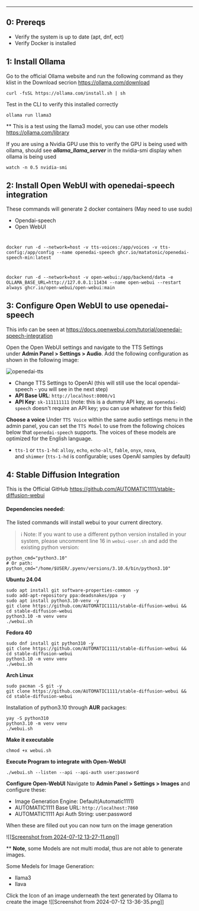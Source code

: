 
---
## 0: Prereqs

- Verify the system is up to date (apt, dnf, ect)
- Verify Docker is installed

## 1: Install Ollama

Go to the official Ollama website and run the following command as they klist in the Download secrion https://ollama.com/download

	curl -fsSL https://ollama.com/install.sh | sh


Test in the CLI to verify this installed correctly

	ollama run llama3 
** This is a test using the llama3 model, you can use other models https://ollama.com/library

If you are using a Nvidia GPU use this to verify the GPU is being used with ollama, should see ***ollama_llama_server*** in the nvidia-smi display when ollama is being used

	watch -n 0.5 nvidia-smi

## 2: Install Open WebUI with openedai-speech integration

These commands will generate 2 docker containers (May need to use sudo)
- Opendai-speech
- Open WebUI

#
	docker run -d --network=host -v tts-voices:/app/voices -v tts-config:/app/config --name openedai-speech ghcr.io/matatonic/openedai-speech-min:latest
#
	docker run -d --network=host -v open-webui:/app/backend/data -e OLLAMA_BASE_URL=http://127.0.0.1:11434 --name open-webui --restart always ghcr.io/open-webui/open-webui:main


## 3: Configure Open WebUI to use openedai-speech 

This info can be seen at https://docs.openwebui.com/tutorial/openedai-speech-integration

Open the Open WebUI settings and navigate to the TTS Settings under **Admin Panel > Settings > Audio**. Add the following configuration as shown in the following image:

![openedai-tts](https://github.com/silentoplayz/docs/assets/50341825/ea08494f-2ebf-41a2-bb0f-9b48dd3ace79)

- Change TTS Settings to OpenAI (this will still use the local opendai-speech - you will see in the next step)
- **API Base URL**: `http://localhost:8000/v1`
- **API Key**: `sk-111111111` (note: this is a dummy API key, as `openedai-speech` doesn't require an API key; you can use whatever for this field)

**Choose a voice**
Under `TTS Voice` within the same audio settings menu in the admin panel, you can set the `TTS Model` to use from the following choices below that `openedai-speech` supports. The voices of these models are optimized for the English language.

- `tts-1` or `tts-1-hd`: `alloy`, `echo`, `echo-alt`, `fable`, `onyx`, `nova`, and `shimmer` (`tts-1-hd` is configurable; uses OpenAI samples by default)

## 4: Stable Diffusion Integration
This is the Official GitHub https://github.com/AUTOMATIC1111/stable-diffusion-webui

#### Dependencies needed:

The listed commands will install webui to your current directory.

> ℹ️ Note: If you want to use a different python version installed in your system, please uncomment line 16 in `webui-user.sh` and add the existing python version:

```
python_cmd="python3.10"
# Or path:
python_cmd="/home/$USER/.pyenv/versions/3.10.6/bin/python3.10"
```

**Ubuntu 24.04**

```
sudo apt install git software-properties-common -y
sudo add-apt-repository ppa:deadsnakes/ppa -y
sudo apt install python3.10-venv -y
git clone https://github.com/AUTOMATIC1111/stable-diffusion-webui && cd stable-diffusion-webui
python3.10 -m venv venv
./webui.sh
```

**Fedora 40**

```
sudo dnf install git python310 -y
git clone https://github.com/AUTOMATIC1111/stable-diffusion-webui && cd stable-diffusion-webui 
python3.10 -m venv venv
./webui.sh
```

**Arch Linux**

```
sudo pacman -S git -y
git clone https://github.com/AUTOMATIC1111/stable-diffusion-webui && cd stable-diffusion-webui
```

Installation of python3.10 through **AUR** packages:

```
yay -S python310
python3.10 -m venv venv
./webui.sh
```

**Make it executable**

	chmod +x webui.sh


**Execute Program to integrate with Open-WebUI**

	./webui.sh --listen --api --api-auth user:password


**Configure Open-WebUI**
Navigate to **Admin Panel > Settings > Images** and configure these:
- Image Generation Engine: Default(Automatic1111)
- AUTOMATIC1111 Base URL: `http://localhost:7860`
- AUTOMATIC1111 Api Auth String: user:password

When these are filled out you can now turn on the image generation

![[[Screenshot from 2024-07-12 13-27-11.png](https://github.com/ebelious/Self-Hosted/blob/main/Screenshot%20from%202024-07-12%2013-27-11.png)]]

** **Note**, some Models are not multi modal, thus are not able to generate images.

Some Medels for Image Generation:
- llama3
- llava

Click the Icon of an image underneath the text generated by Ollama to create the image
![[Screenshot from 2024-07-12 13-36-35.png]]
